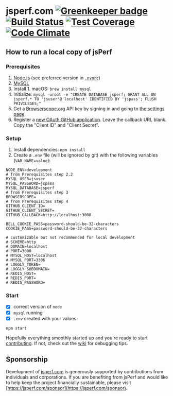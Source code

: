 # jsperf.com [![Greenkeeper badge](https://badges.greenkeeper.io/jsperf/jsperf.com.svg)](https://greenkeeper.io/) [![Build Status](https://travis-ci.org/jsperf/jsperf.com.svg?branch=master)](https://travis-ci.org/jsperf/jsperf.com) [![Test Coverage](https://codeclimate.com/github/jsperf/jsperf.com/badges/coverage.svg)](https://codeclimate.com/github/jsperf/jsperf.com) [![Code Climate](https://codeclimate.com/github/jsperf/jsperf.com/badges/gpa.svg)](https://codeclimate.com/github/jsperf/jsperf.com)

## How to run a local copy of jsPerf

### Prerequisites

1. [Node.js](https://nodejs.org/en/) (see preferred version in [`.nvmrc`](https://github.com/jsperf/jsperf.com/blob/master/.nvmrc))
2. [MySQL](https://dev.mysql.com/downloads/mysql/)
  1. Install
    1. macOS: `brew install mysql`
  2. Initialize: `mysql -uroot -e "CREATE DATABASE jsperf; GRANT ALL ON jsperf.* TO 'jsuser'@'localhost' IDENTIFIED BY 'jspass'; FLUSH PRIVILEGES;"`
3. Get a [Browserscope.org](https://www.browserscope.org/) API key by signing in and going to [the settings page](https://www.browserscope.org/user/settings).
4. Register a [new OAuth GitHub application](https://github.com/settings/applications/new). Leave the callback URL blank. Copy the "Client ID" and "Client Secret".

### Setup

1. Install dependencies: `npm install`
2. Create a `.env` file (will be ignored by git) with the following variables (`VAR_NAME=value`):

```
NODE_ENV=development
# from Prerequisites step 2.2
MYSQL_USER=jsuser
MYSQL_PASSWORD=jspass
MYSQL_DATABASE=jsperf
# from Prerequisites step 3
BROWSERSCOPE=
# from Prerequisites step 4
GITHUB_CLIENT_ID=
GITHUB_CLIENT_SECRET=
GITHUB_CALLBACK=http://localhost:3000

BELL_COOKIE_PASS=password-should-be-32-characters
COOKIE_PASS=password-should-be-32-characters

# customizable but not recommended for local development
# SCHEME=http
# DOMAIN=localhost
# PORT=3000
# MYSQL_HOST=localhost
# MYSQL_PORT=3306
# LOGGLY_TOKEN=
# LOGGLY_SUBDOMAIN=
# REDIS_HOST=
# REDIS_PORT=
# REDIS_PASSWORD=
```

### Start

- [x] correct version of `node`
- [x] `mysql` running
- [x] `.env` created with your values

```
npm start
```

Hopefully everything smoothly started up and you're ready to start [contributing](CONTRIBUTING.md). If not, check out the [wiki](https://github.com/jsperf/jsperf.com/wiki/Local-Development-Debugging) for debugging tips.

## Sponsorship

Development of [jsperf.com](https://jsperf.com) is generously supported by contributions from individuals and corporations. If you are benefiting from jsPerf and would like to help keep the project financially sustainable, please visit [https://jsperf.com/sponsor](https://jsperf.com/sponsor).
